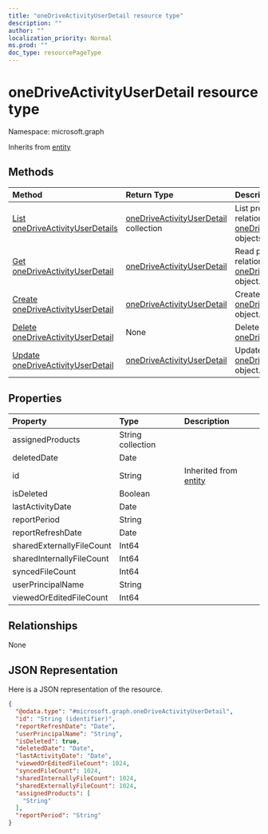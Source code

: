 ```yaml
---
title: "oneDriveActivityUserDetail resource type"
description: ""
author: ""
localization_priority: Normal
ms.prod: ""
doc_type: resourcePageType
---
```


# oneDriveActivityUserDetail resource type


Namespace: microsoft.graph




Inherits from [entity](../resources/entity.md)

## Methods
|Method|Return Type|Description|
|:---|:---|:---|
|[List oneDriveActivityUserDetails](../api/onedriveactivityuserdetail-list.md)|[oneDriveActivityUserDetail](../resources/onedriveactivityuserdetail.md) collection|List properties and relationships of the [oneDriveActivityUserDetail](../resources/onedriveactivityuserdetail.md) objects.|
|[Get oneDriveActivityUserDetail](../api/onedriveactivityuserdetail-get.md)|[oneDriveActivityUserDetail](../resources/onedriveactivityuserdetail.md)|Read properties and relationships of the [oneDriveActivityUserDetail](../resources/onedriveactivityuserdetail.md) object.|
|[Create oneDriveActivityUserDetail](../api/onedriveactivityuserdetail-create.md)|[oneDriveActivityUserDetail](../resources/onedriveactivityuserdetail.md)|Create a new [oneDriveActivityUserDetail](../resources/onedriveactivityuserdetail.md) object.|
|[Delete oneDriveActivityUserDetail](../api/onedriveactivityuserdetail-delete.md)|None|Deletes a [oneDriveActivityUserDetail](../resources/onedriveactivityuserdetail.md).|
|[Update oneDriveActivityUserDetail](../api/onedriveactivityuserdetail-update.md)|[oneDriveActivityUserDetail](../resources/onedriveactivityuserdetail.md)|Update the properties of a [oneDriveActivityUserDetail](../resources/onedriveactivityuserdetail.md) object.|

## Properties
|Property|Type|Description|
|:---|:---|:---|
|assignedProducts|String collection||
|deletedDate|Date||
|id|String| Inherited from [entity](../resources/entity.md)|
|isDeleted|Boolean||
|lastActivityDate|Date||
|reportPeriod|String||
|reportRefreshDate|Date||
|sharedExternallyFileCount|Int64||
|sharedInternallyFileCount|Int64||
|syncedFileCount|Int64||
|userPrincipalName|String||
|viewedOrEditedFileCount|Int64||

## Relationships
None

## JSON Representation
Here is a JSON representation of the resource.
<!-- {
  "blockType": "resource",
  "keyProperty": "id",
  "@odata.type": "microsoft.graph.oneDriveActivityUserDetail",
  "baseType": "microsoft.graph.entity",
  "openType": false
}
-->
``` json
{
  "@odata.type": "#microsoft.graph.oneDriveActivityUserDetail",
  "id": "String (identifier)",
  "reportRefreshDate": "Date",
  "userPrincipalName": "String",
  "isDeleted": true,
  "deletedDate": "Date",
  "lastActivityDate": "Date",
  "viewedOrEditedFileCount": 1024,
  "syncedFileCount": 1024,
  "sharedInternallyFileCount": 1024,
  "sharedExternallyFileCount": 1024,
  "assignedProducts": [
    "String"
  ],
  "reportPeriod": "String"
}
```

